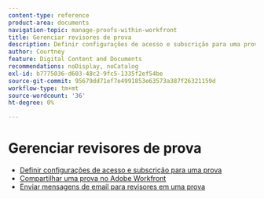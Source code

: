 ```yaml
---
content-type: reference
product-area: documents
navigation-topic: manage-proofs-within-workfront
title: Gerenciar revisores de prova
description: Definir configurações de acesso e subscrição para uma prova
author: Courtney
feature: Digital Content and Documents
recommendations: noDisplay, noCatalog
exl-id: b7775036-d603-48c2-9fc5-1335f2ef54be
source-git-commit: 95679dd71ef7e4991853e63573a387f26321159d
workflow-type: tm+mt
source-wordcount: '36'
ht-degree: 0%

---
```


# Gerenciar revisores de prova

* [Definir configurações de acesso e subscrição para uma prova](../../../../review-and-approve-work/proofing/managing-proofs-within-workfront/configure-access-subscription-settings-proof.md)
* [Compartilhar uma prova no Adobe Workfront](../../../../review-and-approve-work/proofing/managing-proofs-within-workfront/share-a-proof-in-workfront.md)
* [Enviar mensagens de email para revisores em uma prova](../../../../review-and-approve-work/proofing/managing-proofs-within-workfront/send-email-messages-to-users-proof.md)
